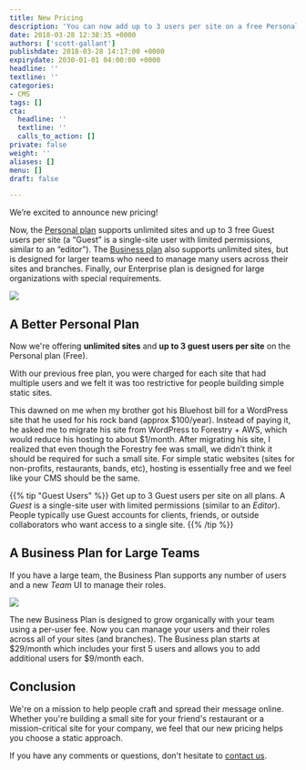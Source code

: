 ```yaml
---
title: New Pricing
description: 'You can now add up to 3 users per site on a free Personal Plan and the Business Plan allows for larger teams at $9/user/month.'
date: 2018-03-28 12:38:35 +0000
authors: ['scott-gallant']
publishdate: 2018-03-28 14:17:00 +0000
expirydate: 2030-01-01 04:00:00 +0000
headline: ''
textline: ''
categories: 
- CMS
tags: []
cta:
  headline: ''
  textline: ''
  calls_to_action: []
private: false
weight: ''
aliases: []
menu: []
draft: false

---
```

We’re excited to announce new pricing!

Now, the [Personal plan](#a-better-personal-plan) supports unlimited sites and up to 3 free Guest users per site (a “Guest” is a single-site user with limited permissions, similar to an “editor”).  The [Business plan](#a-business-plan-for-large-teams) also supports unlimited sites, but is designed for larger teams who need to manage many users across their sites and branches.  Finally, our Enterprise plan is designed for large organizations with special requirements.

![](/uploads/2018/03/forestryio-pricing.png)

## A Better Personal Plan

Now we're offering **unlimited sites** and **up to 3 guest users per site** on the Personal plan (Free).

With our previous free plan, you were charged for each site that had multiple users and we felt it was too restrictive for people building simple static sites.

This dawned on me when my brother got his Bluehost bill for a WordPress site that he used for his rock band (approx $100/year). Instead of paying it, he asked me to migrate his site from WordPress to Forestry + AWS, which would reduce his hosting to about $1/month. After migrating his site, I realized that even though the Forestry fee was small, we didn’t think it should be required for such a small site.  For simple static websites (sites for non-profits, restaurants, bands, etc), hosting is essentially free and we feel like your CMS should be the same.

{{% tip "Guest Users" %}}
Get up to 3 Guest users per site on all plans. A _Guest_ is a single-site user with limited permissions (similar to an _Editor_).  People typically use Guest accounts for clients, friends, or outside collaborators who want access to a single site.
{{% /tip %}}


## A Business Plan for Large Teams

If you have a large team, the Business Plan supports any number of users and a new _Team_ UI to manage their roles.

![](/uploads/2018/03/business-plan-ui.png)

The new Business Plan is designed to grow organically with your team using a per-user fee. Now you can manage your users and their roles across all of your sites (and branches).  The Business plan starts at $29/month which includes your first 5 users and allows you to add additional users for $9/month each.

## Conclusion
We're on a mission to help people craft and spread their message online. Whether you're building a small site for your friend's restaurant or a mission-critical site for your company, we feel that our new pricing helps you choose a static approach.  

If you have any comments or questions, don't hesitate to [contact us](https://forestry.io/support/).
